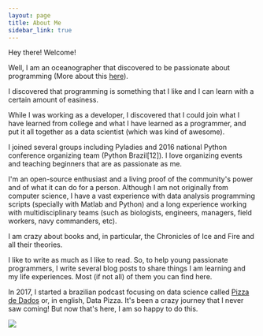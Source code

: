 ```yaml
---
layout: page
title: About Me
sidebar_link: true
---
```


Hey there! Welcome!


Well, I am an oceanographer that discovered to be passionate about programming (More about this [here](http://leportella.com/english/2016/03/16/from-oceanographer-to-programmer.html)).

I discovered that programming is something that I like and I can learn with a certain amount of easiness. 

While I was working as a developer, I discovered that I could join what I have learned from college and what I have learned as a programmer, and put it all together as a data scientist 
(which was kind of awesome). 

I joined several groups including Pyladies and 2016 national Python conference organizing team (Python Brazil[12]). I love organizing events and teaching beginners that are as passionate as me.

I'm an open-source enthusiast and a living proof of the community's power and of what it can do for a person.
Although I am not originally from computer science, I have a vast experience with data analysis programming scripts (specially with Matlab and Python) and a long 
experience working with multidisciplinary teams (such as biologists, engineers, 
managers, field workers, navy commanders, etc).

I am crazy about books and, in particular, the Chronicles of
Ice and Fire and all their theories. 

I like to write as much as I like to read. So, to help young passionate programmers, I write several blog posts to share things I am learning and my life experiences. 
Most (if not all) of them you can find here.

In 2017, I started a brazilian podcast focusing on data science called [Pizza de Dados](http://podcast.datascience.pizza) or, in english, Data Pizza.
It's been a crazy journey that I never saw coming! But now that's here, I am so happy to do this.


![](https://i.imgur.com/gVatGhc.jpg)
